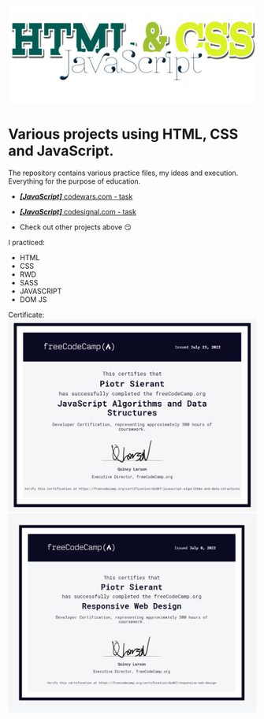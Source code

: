 <img alt="Logo" height="200" src="https://raw.githubusercontent.com/PiotrSierant/HTML-CSS-JS/main/logo.png" title="Logo" width="1080"/>

# Various projects using HTML, CSS and JavaScript.

The repository contains various practice files, my ideas and execution. Everything for the purpose of education.

* [**_[JavaScript]_** codewars.com - task](https://github.com/PiotrSierant/HTML-CSS-JS/blob/main/Codewars)

* [**_[JavaScript]_** codesignal.com - task](https://github.com/PiotrSierant/HTML-CSS-JS/tree/main/CodeSignal)
* Check out other projects above :smirk:

I practiced:
* HTML
* CSS
* RWD
* SASS
* JAVASCRIPT
* DOM JS

Certificate:
![JavaScript - Certificate](https://github.com/PiotrSierant/HTML-CSS-JS/blob/main/Settings-freeCodeCamp-org1.png?raw=true)
![RWD - Certificate](Settings-freeCodeCamp-org.png)
